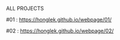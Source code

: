 ALL PROJECTS

#01 : https://honglek.github.io/webpage/01/

#02 : https://honglek.github.io/webpage/02/
